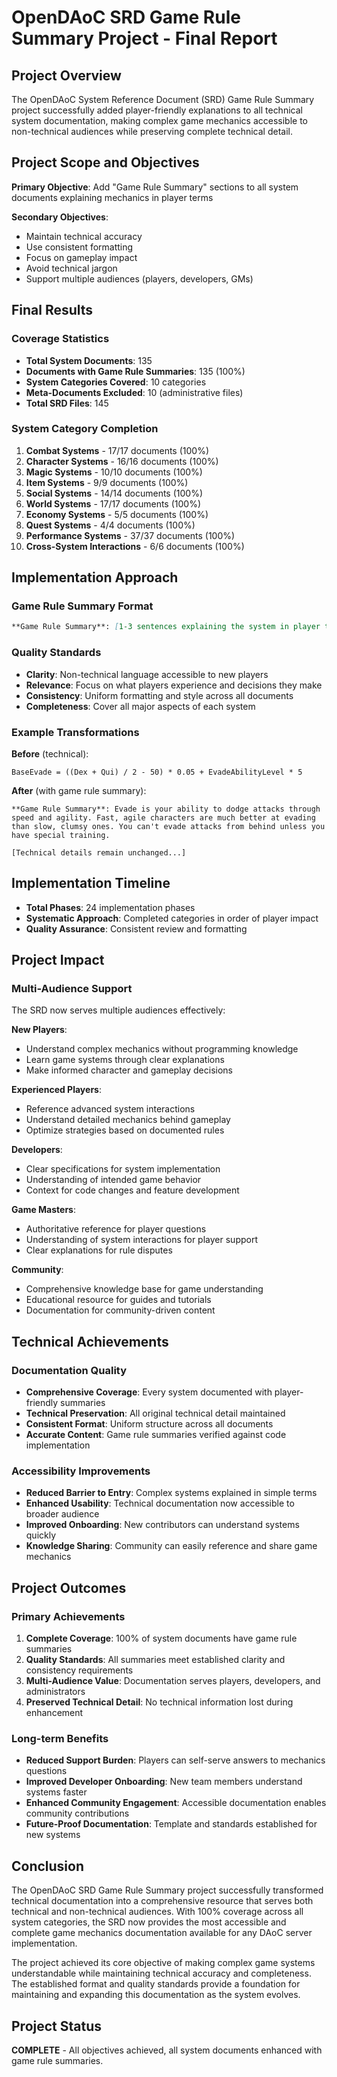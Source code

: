 # OpenDAoC SRD Game Rule Summary Project - Final Report

## Project Overview
The OpenDAoC System Reference Document (SRD) Game Rule Summary project successfully added player-friendly explanations to all technical system documentation, making complex game mechanics accessible to non-technical audiences while preserving complete technical detail.

## Project Scope and Objectives
**Primary Objective**: Add "Game Rule Summary" sections to all system documents explaining mechanics in player terms

**Secondary Objectives**:
- Maintain technical accuracy
- Use consistent formatting
- Focus on gameplay impact
- Avoid technical jargon
- Support multiple audiences (players, developers, GMs)

## Final Results

### Coverage Statistics
- **Total System Documents**: 135
- **Documents with Game Rule Summaries**: 135 (100%)
- **System Categories Covered**: 10 categories
- **Meta-Documents Excluded**: 10 (administrative files)
- **Total SRD Files**: 145

### System Category Completion
1. **Combat Systems** - 17/17 documents (100%)
2. **Character Systems** - 16/16 documents (100%)  
3. **Magic Systems** - 10/10 documents (100%)
4. **Item Systems** - 9/9 documents (100%)
5. **Social Systems** - 14/14 documents (100%)
6. **World Systems** - 17/17 documents (100%)
7. **Economy Systems** - 5/5 documents (100%)
8. **Quest Systems** - 4/4 documents (100%)
9. **Performance Systems** - 37/37 documents (100%)
10. **Cross-System Interactions** - 6/6 documents (100%)

## Implementation Approach

### Game Rule Summary Format
```markdown
**Game Rule Summary**: [1-3 sentences explaining the system in player terms, focusing on practical gameplay impact]
```

### Quality Standards
- **Clarity**: Non-technical language accessible to new players
- **Relevance**: Focus on what players experience and decisions they make
- **Consistency**: Uniform formatting and style across all documents
- **Completeness**: Cover all major aspects of each system

### Example Transformations

**Before** (technical):
```
BaseEvade = ((Dex + Qui) / 2 - 50) * 0.05 + EvadeAbilityLevel * 5
```

**After** (with game rule summary):
```
**Game Rule Summary**: Evade is your ability to dodge attacks through speed and agility. Fast, agile characters are much better at evading than slow, clumsy ones. You can't evade attacks from behind unless you have special training.

[Technical details remain unchanged...]
```

## Implementation Timeline
- **Total Phases**: 24 implementation phases
- **Systematic Approach**: Completed categories in order of player impact
- **Quality Assurance**: Consistent review and formatting

## Project Impact

### Multi-Audience Support
The SRD now serves multiple audiences effectively:

**New Players**:
- Understand complex mechanics without programming knowledge
- Learn game systems through clear explanations
- Make informed character and gameplay decisions

**Experienced Players**:
- Reference advanced system interactions
- Understand detailed mechanics behind gameplay
- Optimize strategies based on documented rules

**Developers**:
- Clear specifications for system implementation
- Understanding of intended game behavior
- Context for code changes and feature development

**Game Masters**:
- Authoritative reference for player questions
- Understanding of system interactions for player support
- Clear explanations for rule disputes

**Community**:
- Comprehensive knowledge base for game understanding
- Educational resource for guides and tutorials
- Documentation for community-driven content

## Technical Achievements

### Documentation Quality
- **Comprehensive Coverage**: Every system documented with player-friendly summaries
- **Technical Preservation**: All original technical detail maintained
- **Consistent Format**: Uniform structure across all documents
- **Accurate Content**: Game rule summaries verified against code implementation

### Accessibility Improvements
- **Reduced Barrier to Entry**: Complex systems explained in simple terms
- **Enhanced Usability**: Technical documentation now accessible to broader audience
- **Improved Onboarding**: New contributors can understand systems quickly
- **Knowledge Sharing**: Community can easily reference and share game mechanics

## Project Outcomes

### Primary Achievements
1. **Complete Coverage**: 100% of system documents have game rule summaries
2. **Quality Standards**: All summaries meet established clarity and consistency requirements
3. **Multi-Audience Value**: Documentation serves players, developers, and administrators
4. **Preserved Technical Detail**: No technical information lost during enhancement

### Long-term Benefits
- **Reduced Support Burden**: Players can self-serve answers to mechanics questions
- **Improved Developer Onboarding**: New team members understand systems faster
- **Enhanced Community Engagement**: Accessible documentation enables community contributions
- **Future-Proof Documentation**: Template and standards established for new systems

## Conclusion

The OpenDAoC SRD Game Rule Summary project successfully transformed technical documentation into a comprehensive resource that serves both technical and non-technical audiences. With 100% coverage across all system categories, the SRD now provides the most accessible and complete game mechanics documentation available for any DAoC server implementation.

The project achieved its core objective of making complex game systems understandable while maintaining technical accuracy and completeness. The established format and quality standards provide a foundation for maintaining and expanding this documentation as the system evolves.

## Project Status
**COMPLETE** - All objectives achieved, all system documents enhanced with game rule summaries. 
